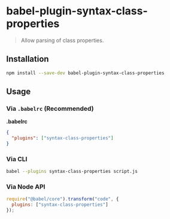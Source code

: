 # babel-plugin-syntax-class-properties

> Allow parsing of class properties.

## Installation

```sh
npm install --save-dev babel-plugin-syntax-class-properties
```

## Usage

### Via `.babelrc` (Recommended)

**.babelrc**

```json
{
  "plugins": ["syntax-class-properties"]
}
```

### Via CLI

```sh
babel --plugins syntax-class-properties script.js
```

### Via Node API

```javascript
require("@babel/core").transform("code", {
  plugins: ["syntax-class-properties"]
});
```
